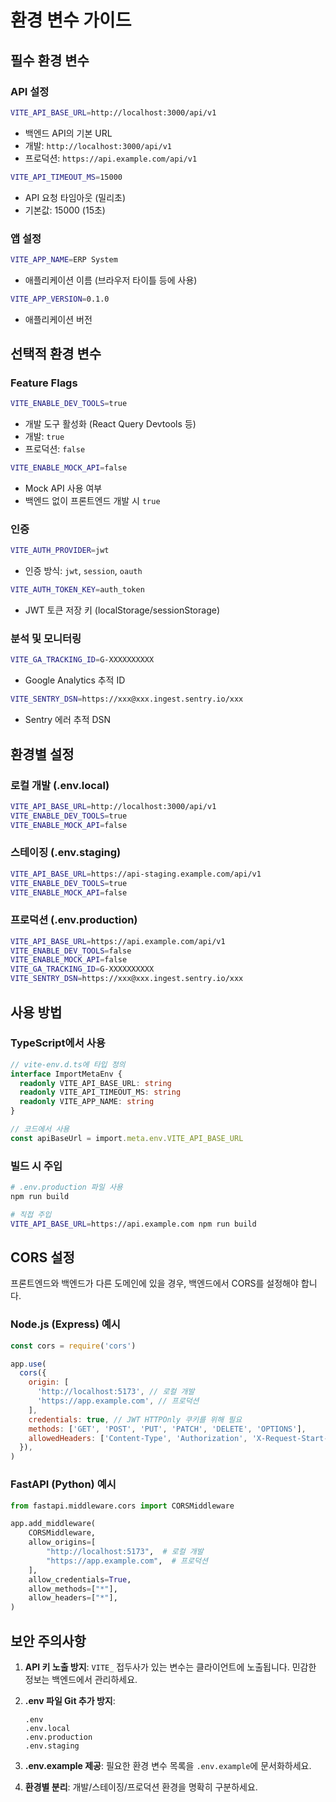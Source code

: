 # 환경 변수 가이드

## 필수 환경 변수

### API 설정

```bash
VITE_API_BASE_URL=http://localhost:3000/api/v1
```

- 백엔드 API의 기본 URL
- 개발: `http://localhost:3000/api/v1`
- 프로덕션: `https://api.example.com/api/v1`

```bash
VITE_API_TIMEOUT_MS=15000
```

- API 요청 타임아웃 (밀리초)
- 기본값: 15000 (15초)

### 앱 설정

```bash
VITE_APP_NAME=ERP System
```

- 애플리케이션 이름 (브라우저 타이틀 등에 사용)

```bash
VITE_APP_VERSION=0.1.0
```

- 애플리케이션 버전

## 선택적 환경 변수

### Feature Flags

```bash
VITE_ENABLE_DEV_TOOLS=true
```

- 개발 도구 활성화 (React Query Devtools 등)
- 개발: `true`
- 프로덕션: `false`

```bash
VITE_ENABLE_MOCK_API=false
```

- Mock API 사용 여부
- 백엔드 없이 프론트엔드 개발 시 `true`

### 인증

```bash
VITE_AUTH_PROVIDER=jwt
```

- 인증 방식: `jwt`, `session`, `oauth`

```bash
VITE_AUTH_TOKEN_KEY=auth_token
```

- JWT 토큰 저장 키 (localStorage/sessionStorage)

### 분석 및 모니터링

```bash
VITE_GA_TRACKING_ID=G-XXXXXXXXXX
```

- Google Analytics 추적 ID

```bash
VITE_SENTRY_DSN=https://xxx@xxx.ingest.sentry.io/xxx
```

- Sentry 에러 추적 DSN

## 환경별 설정

### 로컬 개발 (.env.local)

```bash
VITE_API_BASE_URL=http://localhost:3000/api/v1
VITE_ENABLE_DEV_TOOLS=true
VITE_ENABLE_MOCK_API=false
```

### 스테이징 (.env.staging)

```bash
VITE_API_BASE_URL=https://api-staging.example.com/api/v1
VITE_ENABLE_DEV_TOOLS=true
VITE_ENABLE_MOCK_API=false
```

### 프로덕션 (.env.production)

```bash
VITE_API_BASE_URL=https://api.example.com/api/v1
VITE_ENABLE_DEV_TOOLS=false
VITE_ENABLE_MOCK_API=false
VITE_GA_TRACKING_ID=G-XXXXXXXXXX
VITE_SENTRY_DSN=https://xxx@xxx.ingest.sentry.io/xxx
```

## 사용 방법

### TypeScript에서 사용

```typescript
// vite-env.d.ts에 타입 정의
interface ImportMetaEnv {
  readonly VITE_API_BASE_URL: string
  readonly VITE_API_TIMEOUT_MS: string
  readonly VITE_APP_NAME: string
}

// 코드에서 사용
const apiBaseUrl = import.meta.env.VITE_API_BASE_URL
```

### 빌드 시 주입

```bash
# .env.production 파일 사용
npm run build

# 직접 주입
VITE_API_BASE_URL=https://api.example.com npm run build
```

## CORS 설정

프론트엔드와 백엔드가 다른 도메인에 있을 경우, 백엔드에서 CORS를 설정해야 합니다.

### Node.js (Express) 예시

```javascript
const cors = require('cors')

app.use(
  cors({
    origin: [
      'http://localhost:5173', // 로컬 개발
      'https://app.example.com', // 프로덕션
    ],
    credentials: true, // JWT HTTPOnly 쿠키를 위해 필요
    methods: ['GET', 'POST', 'PUT', 'PATCH', 'DELETE', 'OPTIONS'],
    allowedHeaders: ['Content-Type', 'Authorization', 'X-Request-Start-Time'],
  }),
)
```

### FastAPI (Python) 예시

```python
from fastapi.middleware.cors import CORSMiddleware

app.add_middleware(
    CORSMiddleware,
    allow_origins=[
        "http://localhost:5173",  # 로컬 개발
        "https://app.example.com",  # 프로덕션
    ],
    allow_credentials=True,
    allow_methods=["*"],
    allow_headers=["*"],
)
```

## 보안 주의사항

1. **API 키 노출 방지**: `VITE_` 접두사가 있는 변수는 클라이언트에 노출됩니다. 민감한 정보는 백엔드에서 관리하세요.

2. **.env 파일 Git 추가 방지**:

   ```gitignore
   .env
   .env.local
   .env.production
   .env.staging
   ```

3. **.env.example 제공**: 필요한 환경 변수 목록을 `.env.example`에 문서화하세요.

4. **환경별 분리**: 개발/스테이징/프로덕션 환경을 명확히 구분하세요.
